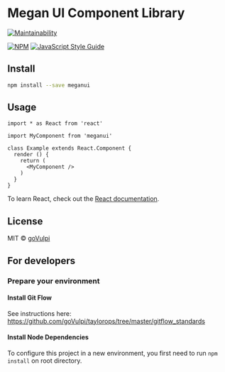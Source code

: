 # Megan UI Component Library
[![Maintainability](https://api.codeclimate.com/v1/badges/75f3157e3c3b909d3933/maintainability)](https://codeclimate.com/github/goVulpi/meganui/maintainability)

[![NPM](https://img.shields.io/npm/v/meganui.svg)](https://www.npmjs.com/package/meganui) [![JavaScript Style Guide](https://img.shields.io/badge/code_style-standard-brightgreen.svg)](https://standardjs.com)

## Install

```bash
npm install --save meganui
```

## Usage

```tsx
import * as React from 'react'

import MyComponent from 'meganui'

class Example extends React.Component {
  render () {
    return (
      <MyComponent />
    )
  }
}
```

To learn React, check out the [React documentation](https://reactjs.org/).

## License

MIT © [goVulpi](https://github.com/goVulpi)

## For developers

### Prepare your environment

#### Install Git Flow

See instructions here:
https://github.com/goVulpi/taylorops/tree/master/gitflow_standards

#### Install Node Dependencies

To configure this project in a new environment, you first need to run `npm install` on root directory.
